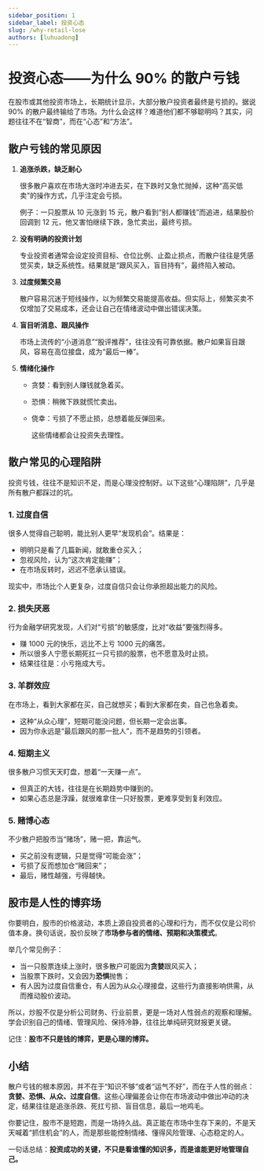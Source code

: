 ```yaml
---
sidebar_position: 1
sidebar_label: 投资心态
slug: /why-retail-lose
authors: [luhuadong]
---
```


# 投资心态——为什么 90% 的散户亏钱

在股市或其他投资市场上，长期统计显示，大部分散户投资者最终是亏损的。据说 90% 的散户最终输给了市场。为什么会这样？难道他们都不够聪明吗？其实，问题往往不在“智商”，而在“心态”和“方法”。



## 散户亏钱的常见原因

1. **追涨杀跌，缺乏耐心**

   很多散户喜欢在市场大涨时冲进去买，在下跌时又急忙抛掉，这种“高买低卖”的操作方式，几乎注定会亏损。

   例子：一只股票从 10 元涨到 15 元，散户看到“别人都赚钱”而追进，结果股价回调到 12 元，他又害怕继续下跌，急忙卖出，最终亏损。

2. **没有明确的投资计划**

   专业投资者通常会设定投资目标、仓位比例、止盈止损点，而散户往往是凭感觉买卖，缺乏系统性。结果就是“跟风买入，盲目持有”，最终陷入被动。

3. **过度频繁交易**

   散户容易沉迷于短线操作，以为频繁交易能提高收益。但实际上，频繁买卖不仅增加了交易成本，还会让自己在情绪波动中做出错误决策。

4. **盲目听消息、跟风操作**

   市场上流传的“小道消息”“股评推荐”，往往没有可靠依据。散户如果盲目跟风，容易在高位接盘，成为“最后一棒”。

5. **情绪化操作**

   - 贪婪：看到别人赚钱就急着买。

   - 恐惧：稍微下跌就慌忙卖出。

   - 侥幸：亏损了不愿止损，总想着能反弹回来。

     这些情绪都会让投资失去理性。



## 散户常见的心理陷阱

投资亏钱，往往不是知识不足，而是心理没控制好。以下这些“心理陷阱”，几乎是所有散户都踩过的坑。

### 1. 过度自信

很多人觉得自己聪明，能比别人更早“发现机会”。结果是：

- 明明只是看了几篇新闻，就敢重仓买入；
- 忽视风险，认为“这次肯定能赚”；
- 在市场反转时，迟迟不愿承认错误。

现实中，市场比个人更复杂，过度自信只会让你承担超出能力的风险。

### 2. 损失厌恶

行为金融学研究发现，人们对“亏损”的敏感度，比对“收益”要强烈得多。

- 赚 1000 元的快乐，远比不上亏 1000 元的痛苦。
- 所以很多人宁愿长期死扛一只亏损的股票，也不愿意及时止损。
- 结果往往是：小亏拖成大亏。

### 3. 羊群效应

在市场上，看到大家都在买，自己就想买；看到大家都在卖，自己也急着卖。

- 这种“从众心理”，短期可能没问题，但长期一定会出事。
- 因为你永远是“最后跟风的那一批人”，而不是趋势的引领者。

### 4. 短期主义

很多散户习惯天天盯盘，想着“一天赚一点”。

- 但真正的大钱，往往是在长期趋势中赚到的。
- 如果心态总是浮躁，就很难拿住一只好股票，更难享受到复利效应。

### 5. 赌博心态

不少散户把股市当“赌场”，赌一把，靠运气。

- 买之前没有逻辑，只是觉得“可能会涨”；
- 亏损了反而想加仓“赌回来”；
- 最后，赌性越强，亏得越快。



## 股市是人性的博弈场

你要明白，股市的价格波动，本质上源自投资者的心理和行为，而不仅仅是公司价值本身。换句话说，股价反映了**市场参与者的情绪、预期和决策模式**。

举几个常见例子：

- 当一只股票连续上涨时，很多散户可能因为**贪婪**跟风买入；
- 当股票下跌时，又会因为**恐惧**抛售；
- 有人因为过度自信重仓，有人因为从众心理接盘，这些行为直接影响供需，从而推动股价波动。

所以，炒股不仅是分析公司财务、行业前景，更是一场对人性弱点的观察和理解。学会识别自己的情绪、管理风险、保持冷静，往往比单纯研究财报更关键。

记住：**股市不只是钱的博弈，更是心理的博弈。**



## 小结

散户亏钱的根本原因，并不在于“知识不够”或者“运气不好”，而在于人性的弱点：**贪婪、恐惧、从众、过度自信**。这些心理偏差会让你在市场波动中做出冲动的决定，结果往往是追涨杀跌、死扛亏损、盲目信息，最后一地鸡毛。

你要记住，股市不是短跑，而是一场持久战。真正能在市场中生存下来的，不是天天喊着“抓住机会”的人，而是那些能控制情绪、懂得风险管理、心态稳定的人。

一句话总结：**投资成功的关键，不只是看谁懂的知识多，而是谁能更好地管理自己。**
